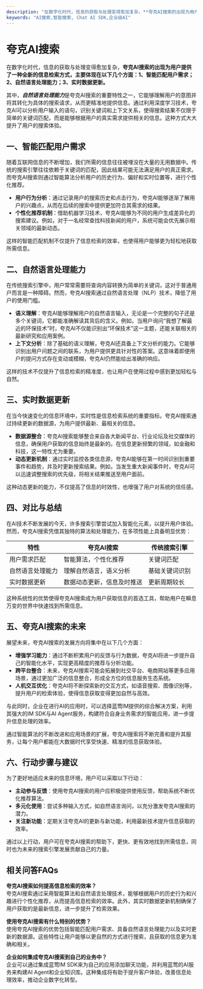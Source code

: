 ```yaml
---
description: "在数字化时代，信息的获取与处理变得愈加复杂，**夸克AI搜索的出现为用户提供了一种全新的信息检索方式，主要体现在以下几个方面：1、智能匹配用户需求；2、自然语言处理能力；3、实时数据更新。**"
keywords: "AI搜索,智能搜索, Chat AI SDK,企业级AI"
---
```

# 夸克AI搜索

在数字化时代，信息的获取与处理变得愈加复杂，**夸克AI搜索的出现为用户提供了一种全新的信息检索方式，主要体现在以下几个方面：1、智能匹配用户需求；2、自然语言处理能力；3、实时数据更新。**

其中，***自然语言处理能力***是夸克AI搜索的重要特性之一，它能够理解用户的意图并将其转化为具体的搜索请求，从而更精准地提供信息。通过利用深度学习技术，夸克AI可以分析用户输入的语句，识别关键词和上下文关系，使得搜索结果不仅限于简单的关键词匹配，而是能够根据用户的真实需求提供相关的信息。这种方式大大提升了用户的搜索体验。

## **一、智能匹配用户需求**

随着互联网信息的不断增加，我们所需的信息往往被埋没在大量的无用数据中。传统的搜索引擎往往依赖于关键词的匹配，因此结果可能无法满足用户的真正需求。而夸克AI搜索则通过智能算法分析用户的历史行为、偏好和实时位置等，进行个性化推荐。

- **用户行为分析**：通过记录用户的搜索历史和点击行为，夸克AI能够逐渐了解用户的兴趣点，从而在后续的搜索中提供更加符合其需求的结果。
- **个性化推荐机制**：借助机器学习技术，夸克AI能够为不同的用户生成差异化的搜索建议。例如，对于一名经常查找科技新闻的用户，系统可能会优先展示相关领域的最新动态。

这样的智能匹配机制不仅提升了信息检索的效率，也使得用户能够更为轻松地获取所需信息。

## **二、自然语言处理能力**

在传统搜索引擎中，用户常常需要将查询内容转换为简单的关键词，这对于普通用户而言是一种障碍。然而，夸克AI搜索通过自然语言处理（NLP）技术，降低了用户的使用门槛。

- **语义理解**：夸克AI能够理解用户的自然语言输入，无论是一个完整的句子还是多个关键词，它都能准确解读其背后的含义。例如，当用户询问“我想了解最近的环保技术”时，夸克AI不仅能识别出“环保技术”这一主题，还能关联相关的最新研究和应用案例。
- **上下文分析**：除了基础的语义理解，夸克AI还具备上下文分析的能力。它能够识别出用户问题之间的联系，为用户提供更具针对性的答案。这意味着即便用户的提问方式存在变动或模糊，夸克AI仍然能给出准确的响应。

这样的技术不仅提升了信息检索的精准度，也让用户在使用过程中感到更加轻松与自然。

## **三、实时数据更新**

在当今快速变化的信息环境中，实时性是信息检索系统的重要指标。夸克AI搜索通过持续更新的数据源，为用户提供最新、最相关的信息。

- **数据源整合**：夸克AI搜索能够整合来自各大新闻平台、行业论坛及社交媒体的信息，确保用户获取的信息始终是最新的。在信息更新频繁的领域，如金融和科技，这一特性尤为重要。
- **动态更新机制**：通过实时监控各类信息源，夸克AI能够在第一时间识别到重要事件和趋势，并及时更新搜索结果。例如，当发生重大新闻事件时，夸克AI可以迅速调整搜索的优先级，将相关结果推送至用户面前。

这种动态更新的能力，不仅提高了信息的时效性，也增强了用户对系统的信任感。

## **四、对比与总结**

在AI技术不断发展的今天，许多搜索引擎尝试加入智能化元素，以提升用户体验。然而，夸克AI搜索凭借其独特的算法和处理能力，在多项性能上具备明显优势：

| 特性           | 夸克AI搜索                       | 传统搜索引擎                   |
|----------------|---------------------------------|-------------------------------|
| 用户需求匹配   | 智能算法，个性化推荐             | 关键词匹配                    |
| 自然语言处理能力 | 理解自然语言，语义分析           | 基础关键词识别                |
| 实时数据更新    | 数据动态更新，信息及时推送       | 更新周期较长                  |

这种系统性的优势使得夸克AI搜索成为用户获取信息的首选工具，帮助用户在瞬息万变的世界中快速找到所需信息。

## **五、夸克AI搜索的未来**

展望未来，夸克AI搜索的发展方向将集中在以下几个方面：

- **增强学习能力**：通过不断积累用户的反馈与行为数据，夸克AI将进一步提升自己的智能化水平，实现更高精度的推荐与分析功能。
- **跨平台整合**：未来，夸克AI搜索可能会拓展到社交平台、电商网站等更多应用场景，通过更加广泛的信息整合，形成全方位的信息服务生态系统。
- **人机交互优化**：夸克AI将不断探索新的交互方式，如语音搜索、图像识别等，提升用户的检索体验，使得信息获取变得更加自然与高效。

与此同时，企业在进行AI的应用时，可以选择蓝莺IM提供的综合解决方案，利用其强大的IM SDK与AI Agent服务，构建符合自身业务需求的智能应用，进一步提升信息处理的效率。

通过智能算法的不断改进和应用场景的扩展，夸克AI搜索将不断完善和提升其服务，让每个用户都能在大数据时代享受快速、精准的信息获取体验。

## **六、行动步骤与建议**

为了更好地适应未来的信息环境，用户可以采取以下行动：

- **主动参与反馈**：使用夸克AI搜索的用户应积极提供使用反馈，帮助系统不断优化推荐算法。
- **多元化使用**：尝试多种输入方式，如自然语言询问，以充分激发夸克AI搜索的潜力。
- **关注新功能**：定期关注夸克AI的更新与新功能，利用最新技术提升信息获取的效率。

通过以上行动，用户可在夸克AI搜索的帮助下，更快、更有效地找到所需信息，同时也为未来的搜索引擎发展贡献自己的力量。

## **相关问答FAQs**

**夸克AI搜索如何提高信息检索的效率？**  
夸克AI搜索通过采用智能算法和自然语言处理技术，能够根据用户的历史行为和兴趣进行个性化推荐，从而提高信息检索的效率。此外，其实时数据更新机制确保了用户获取的是最新信息，进一步提升了检索效果。

**使用夸克AI搜索有什么特别的优势？**  
使用夸克AI搜索的优势包括智能匹配用户需求、具备自然语言处理能力以及实时更新的数据源。这些特性让用户能够以更自然的方式进行搜索，且获取的信息更为准确和相关。

**企业如何集成夸克AI搜索到自己的业务中？**  
企业可以通过集成蓝莺IM SDK来为自己的应用添加聊天功能，并利用蓝莺的AI服务来构建AI Agent和企业知识库。这种集成将有助于提升客户体验，改善信息处理效率，推动企业数字化转型。
